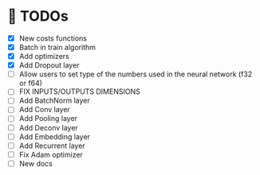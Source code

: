 # 🏁 TODOs

- [x] New costs functions
- [x] Batch in train algorithm
- [x] Add optimizers
- [x] Add Dropout layer
- [ ] Allow users to set type of the numbers used in the neural network (f32 or f64)
- [ ] FIX INPUTS/OUTPUTS DIMENSIONS
- [ ] Add BatchNorm layer
- [ ] Add Conv layer
- [ ] Add Pooling layer
- [ ] Add Deconv layer
- [ ] Add Embedding layer
- [ ] Add Recurrent layer
- [ ] Fix Adam optimizer
- [ ] New docs
<!-- - [ ] Create custom Cost and Activation functions -->
